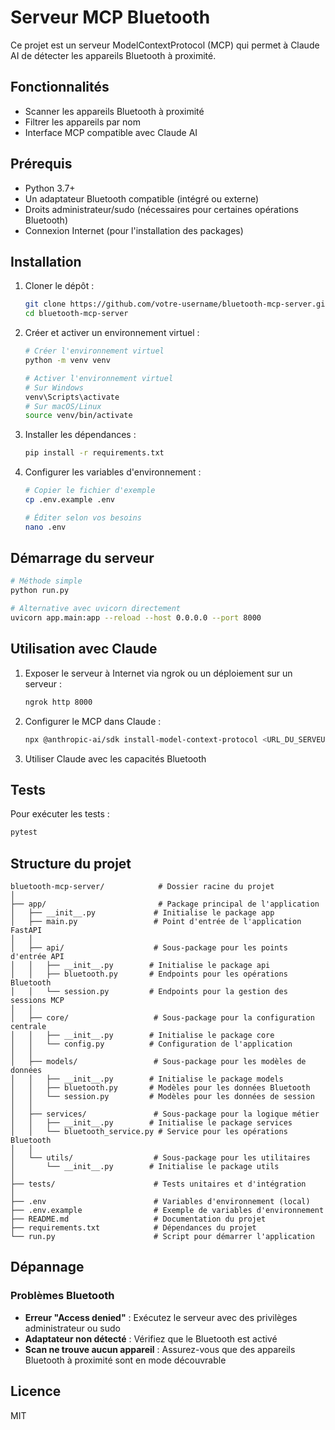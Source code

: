 # Serveur MCP Bluetooth

Ce projet est un serveur ModelContextProtocol (MCP) qui permet à Claude AI de détecter les appareils Bluetooth à proximité.

## Fonctionnalités

- Scanner les appareils Bluetooth à proximité
- Filtrer les appareils par nom
- Interface MCP compatible avec Claude AI

## Prérequis

- Python 3.7+
- Un adaptateur Bluetooth compatible (intégré ou externe)
- Droits administrateur/sudo (nécessaires pour certaines opérations Bluetooth)
- Connexion Internet (pour l'installation des packages)

## Installation

1. Cloner le dépôt :
   ```bash
   git clone https://github.com/votre-username/bluetooth-mcp-server.git
   cd bluetooth-mcp-server
   ```

2. Créer et activer un environnement virtuel :
   ```bash
   # Créer l'environnement virtuel
   python -m venv venv

   # Activer l'environnement virtuel
   # Sur Windows
   venv\Scripts\activate
   # Sur macOS/Linux
   source venv/bin/activate
   ```

3. Installer les dépendances :
   ```bash
   pip install -r requirements.txt
   ```

4. Configurer les variables d'environnement :
   ```bash
   # Copier le fichier d'exemple
   cp .env.example .env
   
   # Éditer selon vos besoins
   nano .env
   ```

## Démarrage du serveur

```bash
# Méthode simple
python run.py

# Alternative avec uvicorn directement
uvicorn app.main:app --reload --host 0.0.0.0 --port 8000
```

## Utilisation avec Claude

1. Exposer le serveur à Internet via ngrok ou un déploiement sur un serveur :
   ```bash
   ngrok http 8000
   ```

2. Configurer le MCP dans Claude :
   ```bash
   npx @anthropic-ai/sdk install-model-context-protocol <URL_DU_SERVEUR>
   ```

3. Utiliser Claude avec les capacités Bluetooth

## Tests

Pour exécuter les tests :

```bash
pytest
```

## Structure du projet

```
bluetooth-mcp-server/            # Dossier racine du projet
│
├── app/                         # Package principal de l'application
│   ├── __init__.py             # Initialise le package app
│   ├── main.py                 # Point d'entrée de l'application FastAPI
│   │
│   ├── api/                    # Sous-package pour les points d'entrée API
│   │   ├── __init__.py        # Initialise le package api
│   │   ├── bluetooth.py       # Endpoints pour les opérations Bluetooth
│   │   └── session.py         # Endpoints pour la gestion des sessions MCP
│   │
│   ├── core/                   # Sous-package pour la configuration centrale
│   │   ├── __init__.py        # Initialise le package core
│   │   └── config.py          # Configuration de l'application
│   │
│   ├── models/                 # Sous-package pour les modèles de données
│   │   ├── __init__.py        # Initialise le package models
│   │   ├── bluetooth.py       # Modèles pour les données Bluetooth
│   │   └── session.py         # Modèles pour les données de session
│   │
│   ├── services/               # Sous-package pour la logique métier
│   │   ├── __init__.py        # Initialise le package services
│   │   └── bluetooth_service.py # Service pour les opérations Bluetooth
│   │
│   └── utils/                  # Sous-package pour les utilitaires
│       └── __init__.py        # Initialise le package utils
│
├── tests/                      # Tests unitaires et d'intégration
│
├── .env                        # Variables d'environnement (local)
├── .env.example                # Exemple de variables d'environnement
├── README.md                   # Documentation du projet
├── requirements.txt            # Dépendances du projet
└── run.py                      # Script pour démarrer l'application
```

## Dépannage

### Problèmes Bluetooth

- **Erreur "Access denied"** : Exécutez le serveur avec des privilèges administrateur ou sudo
- **Adaptateur non détecté** : Vérifiez que le Bluetooth est activé
- **Scan ne trouve aucun appareil** : Assurez-vous que des appareils Bluetooth à proximité sont en mode découvrable

## Licence

MIT